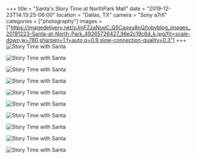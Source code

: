 +++
title = "Santa's Story Time at NorthPark Mall"
date = "2019-12-23T14:13:25-06:00"
location = "Dallas, TX"
camera = "Sony a7rII"
categories = ["photography"]
images = ["https://imagedelivery.net/zJmFZzaNuqC_Q5Caqyu8nQ/tobyblog_images_20191223-Santa-at-North-Park_49265726427_98e2c19c6d_k.jpg/fit=scale-down,w=780,sharpen=1,f=auto,q=0.9,slow-connection-quality=0.3"]
+++
![Story Time with Santa](https://imagedelivery.net/zJmFZzaNuqC_Q5Caqyu8nQ/tobyblog_images_20191223-Santa-at-North-Park_49265726427_98e2c19c6d_k.jpg/fit=scale-down,w=780,sharpen=1,f=auto,q=0.9,slow-connection-quality=0.3)
<!--more-->

![Story Time with Santa](https://imagedelivery.net/zJmFZzaNuqC_Q5Caqyu8nQ/tobyblog_images_20191223-Santa-at-North-Park_49265727082_d03ea6a2df_k.jpg/fit=scale-down,w=780,sharpen=1,f=auto,q=0.9,slow-connection-quality=0.3)

![Story Time with Santa](https://imagedelivery.net/zJmFZzaNuqC_Q5Caqyu8nQ/tobyblog_images_20191223-Santa-at-North-Park_49265727427_0781e52306_k.jpg/fit=scale-down,w=780,sharpen=1,f=auto,q=0.9,slow-connection-quality=0.3)

![Story Time with Santa](https://imagedelivery.net/zJmFZzaNuqC_Q5Caqyu8nQ/tobyblog_images_20191223-Santa-at-North-Park_49265729452_42008743ee_k.jpg/fit=scale-down,w=780,sharpen=1,f=auto,q=0.9,slow-connection-quality=0.3)

![Story Time with Santa](https://imagedelivery.net/zJmFZzaNuqC_Q5Caqyu8nQ/tobyblog_images_20191223-Santa-at-North-Park_49265072453_cfbe66c383_k.jpg/fit=scale-down,w=780,sharpen=1,f=auto,q=0.9,slow-connection-quality=0.3)

![Story Time with Santa](https://imagedelivery.net/zJmFZzaNuqC_Q5Caqyu8nQ/tobyblog_images_20191223-Santa-at-North-Park_49265535816_865c3eb483_k.jpg/fit=scale-down,w=780,sharpen=1,f=auto,q=0.9,slow-connection-quality=0.3)

![Story Time with Santa](https://imagedelivery.net/zJmFZzaNuqC_Q5Caqyu8nQ/tobyblog_images_20191223-Santa-at-North-Park_49265728782_a552bc1c54_k.jpg/fit=scale-down,w=780,sharpen=1,f=auto,q=0.9,slow-connection-quality=0.3)

![Story Time with Santa](https://imagedelivery.net/zJmFZzaNuqC_Q5Caqyu8nQ/tobyblog_images_20191223-Santa-at-North-Park_49265534276_9242c5b632_k.jpg/fit=scale-down,w=780,sharpen=1,f=auto,q=0.9,slow-connection-quality=0.3)

![Story Time with Santa](https://imagedelivery.net/zJmFZzaNuqC_Q5Caqyu8nQ/tobyblog_images_20191223-Santa-at-North-Park_49265729157_54e35a8b82_k.jpg/fit=scale-down,w=780,sharpen=1,f=auto,q=0.9,slow-connection-quality=0.3)

![Story Time with Santa](https://imagedelivery.net/zJmFZzaNuqC_Q5Caqyu8nQ/tobyblog_images_20191223-Santa-at-North-Park_49265072008_0cbaebf003_k.jpg/fit=scale-down,w=780,sharpen=1,f=auto,q=0.9,slow-connection-quality=0.3)
